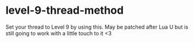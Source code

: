 # level-9-thread-method
Set your thread to Level 9 by using this. May be patched after Lua U but is still going to work with a little touch to it &lt;3
